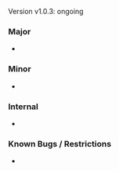 Version v1.0.3: ongoing

### Major
* 

### Minor
* 

### Internal
* 

### Known Bugs / Restrictions
* 